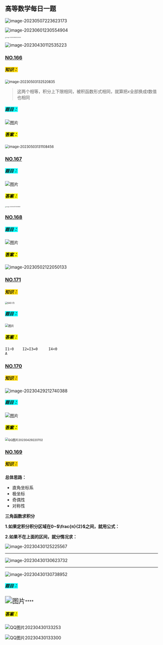 ## **高等数学每日一题**

![image-20230507223623173](https://voyager0587.oss-cn-guangzhou.aliyuncs.com/%E7%AC%94%E8%AE%B0%E5%9B%BE%E7%89%87/202305072236208.png)

![image-20230601230554904](https://voyager0587.oss-cn-guangzhou.aliyuncs.com/%E7%AC%94%E8%AE%B0%E5%9B%BE%E7%89%87/202306012305097.png)

<img src="https://voyager0587.oss-cn-guangzhou.aliyuncs.com/%E7%AC%94%E8%AE%B0%E5%9B%BE%E7%89%87/202305082022770.png" alt="image-20230508202225204" style="zoom: 25%;" />

![image-20230430112535223](https://voyager0587.oss-cn-guangzhou.aliyuncs.com/%E7%AC%94%E8%AE%B0%E5%9B%BE%E7%89%87/202304301125297.png)















### <u>NO.166</u>

##### <span style="background-color:gold;"><b>知识：</b></span>

<img src="https://voyager0587.oss-cn-guangzhou.aliyuncs.com/%E7%AC%94%E8%AE%B0%E5%9B%BE%E7%89%87/202305031325881.png" alt="image-20230503132520835" style="zoom:80%;" />

> 这两个相等，积分上下限相同，被积函数形式相同，就算把$x$全部换成$t$数值也相同

##### <span style="background-color:#00FFFF;"><b>题目：</b></span>

![图片](https://voyager0587.oss-cn-guangzhou.aliyuncs.com/%E7%AC%94%E8%AE%B0%E5%9B%BE%E7%89%87/202305031311138.png)

##### <mark>答案：</mark>

<img src="https://voyager0587.oss-cn-guangzhou.aliyuncs.com/%E7%AC%94%E8%AE%B0%E5%9B%BE%E7%89%87/202305031311523.png" alt="image-20230503131108456" style="zoom: 80%;" />



### <u>NO.167</u>

##### <span style="background-color:#00FFFF;"><b>题目：</b></span>

![图片](https://voyager0587.oss-cn-guangzhou.aliyuncs.com/%E7%AC%94%E8%AE%B0%E5%9B%BE%E7%89%87/202305011606211.png)

##### <mark>答案：</mark>

<img src="https://voyager0587.oss-cn-guangzhou.aliyuncs.com/%E7%AC%94%E8%AE%B0%E5%9B%BE%E7%89%87/202305012157347.png" alt="image-20230501215749992" style="zoom:25%;" />



### <u>NO.168</u>

##### <span style="background-color:#00FFFF;"><b>题目：</b></span>

![图片](https://voyager0587.oss-cn-guangzhou.aliyuncs.com/%E7%AC%94%E8%AE%B0%E5%9B%BE%E7%89%87/202305021220561.png)



##### <mark>答案：</mark>

![image-20230502122050133](https://voyager0587.oss-cn-guangzhou.aliyuncs.com/%E7%AC%94%E8%AE%B0%E5%9B%BE%E7%89%87/202305021220178.png)



### <u>NO.171</u>

##### <span style="background-color:gold;"><b>知识：</b></span>





<img src="https://voyager0587.oss-cn-guangzhou.aliyuncs.com/%E7%AC%94%E8%AE%B0%E5%9B%BE%E7%89%87/202304292109996.png" alt="640 (1)" style="zoom: 50%;" />

##### <span style="background-color:#00FFFF;"><b>题目：</b></span>

<img src="https://mmbiz.qpic.cn/mmbiz_png/QVficiaYicXqN1ac8ia96RfQ7slVwpjpBp5WMG1rAZWlibQYt2X911G47x4ZXiahLI4vXMFfU4GPODbr07HOPeT1QCsQ/640?wx_fmt=png&wxfrom=5&wx_lazy=1&wx_co=1" alt="图片" style="zoom: 67%;" />

##### <mark>答案：</mark>

```CSS
I1>0	I2=I3=0		I4<0
A
```

### <u>NO.170</u>

##### <span style="background-color:gold;"><b>知识：</b></span>

![image-20230429212740388](https://voyager0587.oss-cn-guangzhou.aliyuncs.com/%E7%AC%94%E8%AE%B0%E5%9B%BE%E7%89%87/202304292127438.png)

##### <span style="background-color:#00FFFF;"><b>题目：</b></span>

![图片](https://voyager0587.oss-cn-guangzhou.aliyuncs.com/%E7%AC%94%E8%AE%B0%E5%9B%BE%E7%89%87/202304292116336.png)

##### <mark>答案：</mark>





<img src="https://voyager0587.oss-cn-guangzhou.aliyuncs.com/%E7%AC%94%E8%AE%B0%E5%9B%BE%E7%89%87/202305282006532.jpeg" alt="QQ图片20230429220702" style="zoom:67%;" />

### <u>NO.169</u>

##### <span style="background-color:gold;"><b>知识：</b></span>

**总体思路：**

- 直角坐标系
- 极坐标
- 奇偶性
- 对称性

**三角函数求积分**

**1.如果定积分积分区域在0~$\frac{π}{2}$之间，就用公式：**

**2.如果不在上面的区间，就分情况求：**

![image-20230430125225567](https://voyager0587.oss-cn-guangzhou.aliyuncs.com/%E7%AC%94%E8%AE%B0%E5%9B%BE%E7%89%87/202304301252609.png)

-----



![image-20230430130623732](https://voyager0587.oss-cn-guangzhou.aliyuncs.com/%E7%AC%94%E8%AE%B0%E5%9B%BE%E7%89%87/202304301306787.png)

---

![image-20230430130738952](https://voyager0587.oss-cn-guangzhou.aliyuncs.com/%E7%AC%94%E8%AE%B0%E5%9B%BE%E7%89%87/202304301307047.png)

##### <span style="background-color:#00FFFF;"><b>题目：</b></span>

<img src="https://mmbiz.qpic.cn/mmbiz_png/QVficiaYicXqN1o5tkdpcpHPx86EDWRf3hBaT75HAfPgJ02QtOH02JFck2J4QEfhWbCAhpnTXiccvCZCeoy6xXo1OQ/640?wx_fmt=png&wxfrom=5&wx_lazy=1&wx_co=1" alt="图片" style="zoom:150%;" />****

##### <mark>答案：</mark>

![QQ图片20230430133253](https://voyager0587.oss-cn-guangzhou.aliyuncs.com/%E7%AC%94%E8%AE%B0%E5%9B%BE%E7%89%87/202304301333499.jpg)





![QQ图片20230430133300](https://voyager0587.oss-cn-guangzhou.aliyuncs.com/%E7%AC%94%E8%AE%B0%E5%9B%BE%E7%89%87/202304301333679.jpg)
